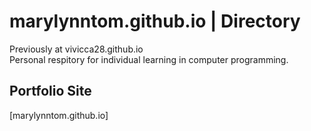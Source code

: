 # marylynntom.github.io | Directory

Previously at vivicca28.github.io
<br />
Personal respitory for individual learning in computer programming.

## Portfolio Site
[marylynntom.github.io]
